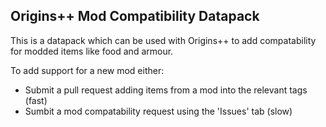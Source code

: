 ## Origins++ Mod Compatibility Datapack

This is a datapack which can be used with Origins++ to add compatability for modded items like food and armour.

To add support for a new mod either:
- Submit a pull request adding items from a mod into the relevant tags (fast)
- Sumbit a mod compatability request using the 'Issues' tab (slow)
